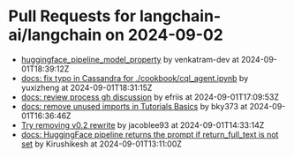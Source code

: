 # Pull Requests for langchain-ai/langchain on 2024-09-02

- [huggingface_pipeline_model_property](https://github.com/langchain-ai/langchain/pull/25924) by venkatram-dev at 2024-09-01T18:39:12Z
- [docs: fix typo in Cassandra for ./cookbook/cql_agent.ipynb](https://github.com/langchain-ai/langchain/pull/25922) by yuxizheng at 2024-09-01T18:31:15Z
- [docs: review process gh discussion](https://github.com/langchain-ai/langchain/pull/25921) by efriis at 2024-09-01T17:09:53Z
- [docs: remove unused imports in Tutorials Basics](https://github.com/langchain-ai/langchain/pull/25919) by bky373 at 2024-09-01T16:36:46Z
- [Try removing v0.2 rewrite](https://github.com/langchain-ai/langchain/pull/25918) by jacoblee93 at 2024-09-01T14:33:14Z
- [docs: HuggingFace pipeline returns the prompt if return_full_text is not set](https://github.com/langchain-ai/langchain/pull/25916) by Kirushikesh at 2024-09-01T13:11:00Z
